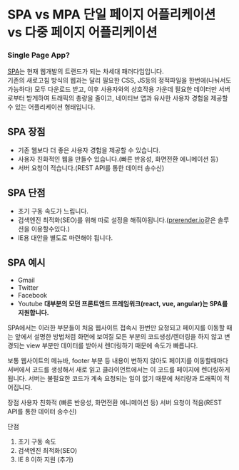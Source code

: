 SPA vs MPA
단일 페이지 어플리케이션 vs 다중 페이지 어플리케이션
============

### Single Page App?
[SPA](https://ko.wikipedia.org/wiki/%EC%8B%B1%EA%B8%80_%ED%8E%98%EC%9D%B4%EC%A7%80_%EC%95%A0%ED%94%8C%EB%A6%AC%EC%BC%80%EC%9D%B4%EC%85%98)는 현재 웹개발의 트랜드가 되는 차세대 패러다임입니다.
<br>
기존의 새로고침 방식의 웹과는 달리 필요한 CSS, JS등의 정적파일을 한번에(나눠서도 가능하다) 모두 다운로드 받고, 이후 사용자와의 상호작용 가운데 필요한 데이터만 서버로부터 받게하여 트래픽의 총량을 줄이고, 네이티브 앱과 유사한 사용자 경험을 제공할 수 있는 어플리케이션 형태입니다.

## SPA 장점
 * 기존 웹보다 더 좋은 사용자 경험을 제공할 수 있습니다.
 * 사용자 친화적인 웹을 만들수 있습니다.(빠른 반응성, 화면전환 에니메이션 등)
 * 서버 요청이 적습니다.(REST API를 통한 데이터 송수신)
 
## SPA 단점
 * 초기 구동 속도가 느립니다.
 * 검색엔진 최적화(SEO)를 위해 따로 설정을 해줘야됩니다.([prerender.io](https://prerender.io/)같은 솔루션을 이용할수있다.)
 * IE용 대안을 별도로 마련해야 됩니다.
 
## SPA 예시
 * Gmail
 * Twitter
 * Facebook
 * Youtube
__대부분의 모던 프론트엔드 프레임워크(react, vue, angular)는 SPA를 지원합니다.__

SPA에서는 이러한 부분들이 처음 웹사이트 접속시 한번만 요청되고 페이지를 이동할 때는 앞에서 설명한 방법처럼 화면에 보여질 모든 부분의 코드생성/렌더링을 하지 않고 변경되는 view 부분만 데이터를 받아서 렌더링하기 때문에 속도가 빠릅니다. 


보통 웹사이트의 메뉴바, footer 부분 등 내용이 변하지 않아도 페이지를 이동할때마다 서버에서 코드를 생성해서 새로 읽고 클라이언트에서는 이 코드를 페이지에 렌더링하게 됩니다. 
서버는 불필요한 코드가 계속 요청되는 일이 없기 때문에 처리량과 트래픽이 적어집니다.

장점
사용자 친화적 (빠른 반응성, 화면전환 에니메이션 등)
서버 요청이 적음(REST API를 통한 데이터 송수신)

단점
1. 초기 구동 속도
2. 검색엔진 최적화(SEO)
4. IE 8 이하 지원 (추가)
